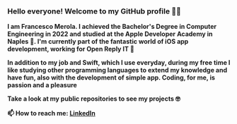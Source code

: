 ### Hello everyone! Welcome to my GitHub profile 👋😄

<!--
**fmerola11/fmerola11** is a ✨ _special_ ✨ repository because its `README.md` (this file) appears on your GitHub profile.

Here are some ideas to get you started:

- 🔭 I’m currently working on ...
- 🌱 I’m currently learning ...
- 👯 I’m looking to collaborate on ...
- 🤔 I’m looking for help with ...
- 💬 Ask me about ...
- 📫 How to reach me: ...
- 😄 Pronouns: ...
- ⚡ Fun fact: ...
-->

**I am Francesco Merola. I achieved the Bachelor's Degree in Computer Engineering in 2022 and studied at the Apple Developer Academy in Naples 🍎. I'm currently part of the fantastic world of iOS app development, working for Open Reply IT 📱**

**In addition to my job and Swift, which I use everyday, during my free time I like studying other programming languages to extend my knowledge and have fun, also with the development of simple app. Coding, for me, is passion and a pleasure**

**Take a look at my public repositories to see my projects 🤓**

**📫 How to reach me: [LinkedIn](https://www.linkedin.com/in/francesco-merola-67654b245/)**
